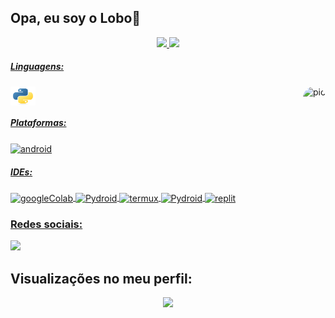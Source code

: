 


## Opa, eu soy o Lobo:wolf:

<div align="center">
  <a href="https://github.com/Lobooooooo14">
  <img height="120em" src="https://github-readme-stats.vercel.app/api?username=Lobooooooo14&show_icons=true&theme=dark&include_all_commits=true&count_private=true"/>
  <img height="100em" src="https://github-readme-stats.vercel.app/api/top-langs/?username=Lobooooooo14&layout=compact&langs_count=7&theme=dark"/>
</div>

<div style="display: inline_block">

##### Linguagens:

  <img align="center" alt="Python" height="30" width="40" src="https://raw.githubusercontent.com/devicons/devicon/master/icons/python/python-original.svg">
  <img align="right" alt="pic" height="50" style="border-radius:70px;" src="files/lobo.gif">
</div>

<div style="display: inline_block">

##### Plataformas:

  <img align="center" alt="android" height="30" width="40" src="https://cdn.jsdelivr.net/gh/devicons/devicon/icons/android/android-plain.svg">
</div>

<div style="display: inline_block">

##### IDEs:

  <img align="center" alt="googleColab" height="30" width="30" src="https://colab.research.google.com/img/colab_favicon_256px.png">
  <img align="center" alt="Pydroid" height="30" width="30" src="https://encrypted-tbn0.gstatic.com/images?q=tbn:ANd9GcRlNau4Z5Ry_KnMVR2IBSjKFGx2rCAYVb3viw&usqp=CAU">
  <img align="center" alt="termux" height="30" width="30" src="https://encrypted-tbn0.gstatic.com/images?q=tbn:ANd9GcTkpB4OvXQZGfDbQpFbTxQKht8jP43sko7wDA&usqp=CAU">
  <img align="center" alt="Pydroid" height="30" width="30" src="https://play-lh.googleusercontent.com/i3mDiwxhA3hz0idCn8vMWmn30QvyCZlOEna5VQqbInKIcPyhyl4ZUGtvXy_Ex6wauJYS">
  <img align="center" alt="replit" height="30" width="30" src="https://upload.wikimedia.org/wikipedia/commons/b/b2/Repl.it_logo.svg">
</div>

### Redes sociais:
 
<div> 
  <a href="https://youtube.com/channel/UCPmFk2-4Ra4mI_RAS239vKg" target="_blank"><img src="https://img.shields.io/badge/YouTube-FF0000?style=for-the-badge&logo=youtube&logoColor=white" target="_blank"></a>
</div>

 ## Visualizações no meu perfil:<br>

 <p align="center"> 
   <img alingn="center" src="https://profile-counter.glitch.me/Lobooooooo14/count.svg" />
 </p>
